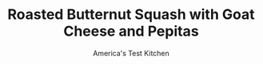 ---
layout: ../../layouts/MarkdownPostLayout.astro
title: Roasted Butternut Squash with Goat Cheese and Pepitas
author: America's Test Kitchen
pubDate: 2023-03-15
description: "What does squash need to go from good to great? Plenty of browning and a surprising dressing."
image_url: https://res.cloudinary.com/hksqkdlah/image/upload/ar_1:1,c_fill,dpr_2.0,f_auto,fl_lossy.progressive.strip_profile,g_faces:auto,q_auto:low,w_344/SFS_RoastedButternutSquashGoatCheesePepitas_023_dyynfm
tags: ["Side Dishes","Vegetables","Vegetarian","Thanksgiving","Holiday"]
calories: 1521
protein: 5
carbohydrates: 26
fats: 
fiber: 4
ingredients: ["3 tablespoons, red wine vinegar","1 tablespoon, sugar","1/8 teaspoon, table salt","3 tablespoons, minced shallot","2 tablespoons, chopped fresh cilantro","2 tablespoons, extra-virgin olive oil","1/4 teaspoon, red pepper flakes","1 (2¼- to 2¾-pound), butternut squash","3 tablespoons, extra-virgin olive oil, divided","1 teaspoon, table salt","1 Gala, Fuji, or, Braeburn apple, unpeeled, cored, halved, and cut into ½-inch-thick wedges","2 ounces, goat cheese, crumbled (½ cup)","2 tablespoons roasted, pepitas"]
serves: 6
time: "1 hour"
instructions: ["FOR THE VINAIGRETTE: Stir vinegar, sugar, and salt in small bowl until sugar is dissolved. Stir in shallot, cilantro, oil, and pepper flakes; set aside.","FOR THE SQUASH AND APPLE: Adjust oven rack to lowest position and heat oven to 450 degrees. Trim ends from squash and peel squash. Halve squash lengthwise and scrape out seeds. Place squash cut side down on cutting board and slice crosswise 1 inch thick.","Toss squash, 2 tablespoons oil, and salt together in bowl. Spread squash in even layer on rimmed baking sheet, cut side down. Roast until squash is tender and bottoms are beginning to brown, 14 to 16 minutes.","Toss apple and remaining 1 tablespoon oil together in now-empty bowl. Remove sheet from oven. Place apple between squash on sheet, cut side down. (Do not flip squash.) Return sheet to oven and continue to roast until apple is tender and squash is fully browned on bottoms (tops of squash will not be browned), about 8 minutes longer.","Using spatula, transfer squash and apple to shallow platter and spread into even layer. Drizzle vinaigrette over top. Sprinkle with goat cheese and pepitas. Serve warm or at room temperature."]
nutrition: ["636 mg Potassium","126 mg Phosphorus","103 mg Calcium","1 mg Iron","72 mg Magnesium","513 mg Sodium","15 g Fat","2 mg Niacin (B3)","9 g Monounsaturated","1 g Polyunsaturated","35 mg Vitamin C","6 mg Cholesterol","3 g Saturated","4 g Fiber","48 µg Folate (food)","9 g Sugars","10 µg Vitamin K","183 g Water","26 g Carbs","48 µg Folate equivalent (total)","5 g Protein","4 mg Vitamin E","890 µg Vitamin A","253 kcal Energy","2 g Sugars, added","1521 calories"]
notes: "When peeling the squash, be sure to also remove the fibrous yellow flesh just beneath the skin."
---